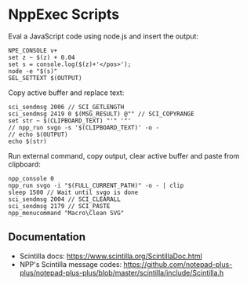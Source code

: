 # NppExec Scripts

Eval a JavaScript code using node.js and insert the output:
```
NPE_CONSOLE v+
set z ~ $(z) + 0.04
set s = console.log($(z)+'</pos>');
node -e "$(s)"
SEL_SETTEXT $(OUTPUT)
```

Copy active buffer and replace text:
```
sci_sendmsg 2006 // SCI_GETLENGTH
sci_sendmsg 2419 0 $(MSG_RESULT) @"" // SCI_COPYRANGE
set str ~ $(CLIPBOARD_TEXT) "'" '"'
// npp_run svgo -s '$(CLIPBOARD_TEXT)' -o -
// echo $(OUTPUT)
echo $(str)
```

Run external command, copy output, clear active buffer and paste from clipboard:
```
npp_console 0
npp_run svgo -i "$(FULL_CURRENT_PATH)" -o - | clip
sleep 1500 // Wait until svgo is done
sci_sendmsg 2004 // SCI_CLEARALL
sci_sendmsg 2179 // SCI_PASTE
npp_menucommand "Macro\Clean SVG"
```

## Documentation
+ Scintilla docs: https://www.scintilla.org/ScintillaDoc.html
+ NPP's Scintilla message codes: https://github.com/notepad-plus-plus/notepad-plus-plus/blob/master/scintilla/include/Scintilla.h
